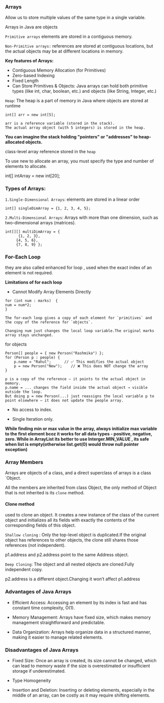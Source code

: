 ### Arrays

Allow us to store multiple values of the same type in a single variable.

Arrays in Java are objects

`Primitive arrays` elements are stored in a contiguous memory.

`Non-Primitive arrays:` references are stored at contiguous locations, but the actual objects may be at different locations in memory.

**Key features of Arrays:**

- Contiguous Memory Allocation (for Primitives)
- Zero-based Indexing
- Fixed Length
- Can Store Primitives & Objects: Java arrays can hold both primitive types (like int, char, boolean, etc.) and objects (like String, Integer, etc.)

`Heap`: The heap is a part of memory in Java where objects are stored at runtime

```note
int[] arr = new int[5];

arr is a reference variable (stored in the stack).
The actual array object (with 5 integers) is stored in the heap.
```

**You can imagine the stack holding "pointers" or "addresses" to heap-allocated objects.**

class-level array reference stored in the `heap`

To use new to allocate an array, you must specify the type and number of elements to allocate.

int[] intArray = new int[20];

### Types of Arrays:

`1.Single-Dimensional Arrays`: elements are stored in a linear order

```note
int[] singleDimArray = {1, 2, 3, 4, 5};
```

`2.Multi-Dimensional Arrays`: Arrays with more than one dimension, such as two-dimensional arrays (matrices).

```note
int[][] multiDimArray = {
      {1, 2, 3},
     {4, 5, 6},
     {7, 8, 9} };
```

### For-Each Loop

they are also called enhanced for loop , used when the exact index of an element is not required.

**Limitations of for each loop**

- Cannot Modify Array Elements Directly

```note
for (int num : marks)  {
num = num*2;
}

The for-each loop gives a copy of each element for `primitives` and the copy of the reference for `objects`.

Changing num just changes the local loop variable.The original marks array stays unchanged.
```

for objects

```note
Person[] people = { new Person("Rashmika") };
for (Person p : people) {
    p.name = "Rahul";      // ✅ This modifies the actual object
    p = new Person("New");    // ❌ This does NOT change the array
}

p is a copy of the reference — it points to the actual object in memory.
p.name = ... changes the field inside the actual object → visible outside the loop.
But doing p = new Person(...) just reassigns the local variable p to point elsewhere — it does not update the people array.
```

- No access to index.

- Single Iteration only.

**While finding min or max value in the array, always initialize max variable to the first element bcoz it works for all data types - positive, negative, zero.
While in ArrayList its better to use Interger.MIN_VALUE , its safe when list is empty(otherwise list.get(0) would throw null pointer exception)**

### Array Members

Arrays are objects of a class, and a direct superclass of arrays is a class `Object.

All the members are inherited from class Object, the only method of Object that is not inherited is its `clone` method.

#### Clone method

used to clone an object. It creates a new instance of the class of the current object and initializes all its fields with exactly the contents of the corresponding fields of this object.

`Shallow cloning` : Only the top-level object is duplicated.If the original object has references to other objects, the clone still shares those references (not independent).

p1.address and p2.address point to the same Address object.

`Deep Cloning`: The object and all nested objects are cloned.Fully independent copy.

p2.address is a different object.Changing it won’t affect p1.address

### Advantages of Java Arrays

- Efficient Access: Accessing an element by its index is fast and has constant time complexity, O(1).

- Memory Management: Arrays have fixed size, which makes memory management straightforward and predictable.

- Data Organization: Arrays help organize data in a structured manner, making it easier to manage related elements.

### Disadvantages of Java Arrays

- Fixed Size: Once an array is created, its size cannot be changed, which can lead to memory waste if the size is overestimated or insufficient storage if underestimated.

- Type Homogeneity

- Insertion and Deletion: Inserting or deleting elements, especially in the middle of an array, can be costly as it may require shifting elements.
